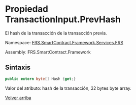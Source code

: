 # Propiedad TransactionInput.PrevHash

El hash de la transacción de la transacción previa.

Namespace: [FRS.SmartContract.Framework.Services.FRS](../../FRS.md)

Assembly: FRS.SmartContract.Framework

## Sintaxis

```c#
public extern byte[] Hash {get;}
```

Valor del atributo: hash de la transacción, 32 bytes byte array.



[Volver arriba](../TransactionInput.md)
